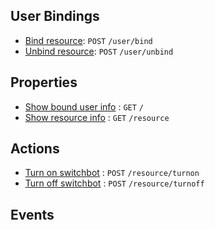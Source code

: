 ## User Bindings

* [Bind resource](): `POST` `/user/bind`
* [Unbind resource](): `POST` `/user/unbind`

## Properties

* [Show bound user info](https://github.com/kaist-webeng/testbed-resource-controller/wiki/%5BAPI%5D-Show-bound-user-info) : `GET` `/`
* [Show resource info]() : `GET` `/resource`

## Actions

* [Turn on switchbot](https://github.com/kaist-webeng/testbed-resource-controller/wiki/%5BAPI%5D-Turn-on-switchbot) : `POST` `/resource/turnon`
* [Turn off switchbot](https://github.com/kaist-webeng/testbed-resource-controller/wiki/%5BAPI%5D-Turn-off-switchbot) : `POST` `/resource/turnoff`

## Events
